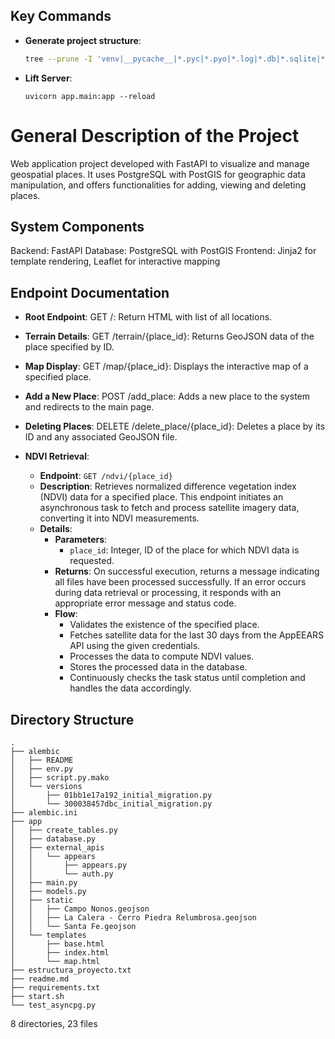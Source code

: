 ## Key Commands
- **Generate project structure**:
  ```bash
  tree --prune -I 'venv|__pycache__|*.pyc|*.pyo|*.log|*.db|*.sqlite|*.egg-info|__init__.py' > project_structure.txt
  ```
- **Lift Server**:
  ```
  uvicorn app.main:app --reload
  ```

# General Description of the Project
Web application project developed with FastAPI to visualize and manage geospatial places. It uses PostgreSQL with PostGIS for geographic data manipulation, and offers functionalities for adding, viewing and deleting places.

## System Components
Backend: FastAPI
Database: PostgreSQL with PostGIS
Frontend: Jinja2 for template rendering, Leaflet for interactive mapping

## Endpoint Documentation
- **Root Endpoint**:
GET /: Return HTML with list of all locations.

- **Terrain Details**:
GET /terrain/{place_id}: Returns GeoJSON data of the place specified by ID.

- **Map Display**:
GET /map/{place_id}: Displays the interactive map of a specified place.

- **Add a New Place**:
POST /add_place: Adds a new place to the system and redirects to the main page.

- **Deleting Places**:
DELETE /delete_place/{place_id}: Deletes a place by its ID and any associated GeoJSON file.

- **NDVI Retrieval**:
  - **Endpoint**: `GET /ndvi/{place_id}`
  - **Description**: Retrieves normalized difference vegetation index (NDVI) data for a specified place. This endpoint initiates an asynchronous task to fetch and process satellite imagery data, converting it into NDVI measurements.
  - **Details**:
    - **Parameters**:
      - `place_id`: Integer, ID of the place for which NDVI data is requested.
    - **Returns**: On successful execution, returns a message indicating all files have been processed successfully. If an error occurs during data retrieval or processing, it responds with an appropriate error message and status code.
    - **Flow**:
      - Validates the existence of the specified place.
      - Fetches satellite data for the last 30 days from the AppEEARS API using the given credentials.
      - Processes the data to compute NDVI values.
      - Stores the processed data in the database.
      - Continuously checks the task status until completion and handles the data accordingly.

## Directory Structure
  ```
.
├── alembic
│   ├── README
│   ├── env.py
│   ├── script.py.mako
│   └── versions
│       ├── 01bb1e17a192_initial_migration.py
│       └── 300038457dbc_initial_migration.py
├── alembic.ini
├── app
│   ├── create_tables.py
│   ├── database.py
│   ├── external_apis
│   │   └── appears
│   │       ├── appears.py
│   │       └── auth.py
│   ├── main.py
│   ├── models.py
│   ├── static
│   │   ├── Campo Nonos.geojson
│   │   ├── La Calera - Cerro Piedra Relumbrosa.geojson
│   │   └── Santa Fe.geojson
│   └── templates
│       ├── base.html
│       ├── index.html
│       └── map.html
├── estructura_proyecto.txt
├── readme.md
├── requirements.txt
├── start.sh
└── test_asyncpg.py
  ```

8 directories, 23 files